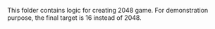 This folder contains logic for creating 2048 game. For demonstration purpose, the final target is 16 instead of 2048.
